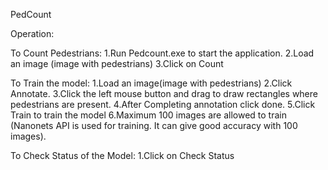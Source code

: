 PedCount

Operation:

To Count Pedestrians:
1.Run Pedcount.exe to start the application.
2.Load an image (image with pedestrians)
3.Click on Count

To Train the model:
1.Load an image(image with pedestrians)
2.Click Annotate.
3.Click the left mouse button and drag to draw rectangles where pedestrians are present.
4.After Completing annotation click done.
5.Click Train to train the model
6.Maximum 100 images are allowed to train (Nanonets API is used for training. It can give good accuracy with 100 images).

To Check Status of the Model:
1.Click on Check Status

